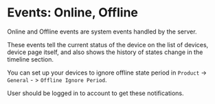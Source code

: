 # Events: Online, Offline

Online and Offline events are system events handled by the server.

These events tell the current status of the device on the list of devices, device page itself, and also shows the history of states change in the timeline section.

You can set up your devices to ignore offline state period in `Product` -&gt; `General` - &gt; `Offline Ignore Period`.

User should be logged in to account to get these notifications.

